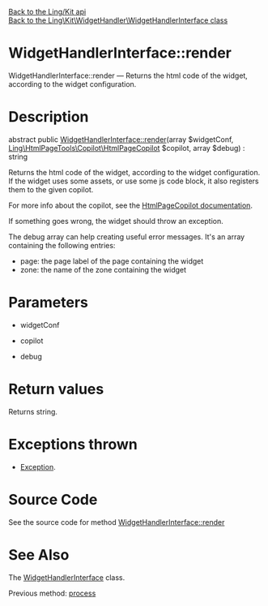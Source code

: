 [Back to the Ling/Kit api](https://github.com/lingtalfi/Kit/blob/master/doc/api/Ling/Kit.md)<br>
[Back to the Ling\Kit\WidgetHandler\WidgetHandlerInterface class](https://github.com/lingtalfi/Kit/blob/master/doc/api/Ling/Kit/WidgetHandler/WidgetHandlerInterface.md)


WidgetHandlerInterface::render
================



WidgetHandlerInterface::render — Returns the html code of the widget, according to the widget configuration.




Description
================


abstract public [WidgetHandlerInterface::render](https://github.com/lingtalfi/Kit/blob/master/doc/api/Ling/Kit/WidgetHandler/WidgetHandlerInterface/render.md)(array $widgetConf, [Ling\HtmlPageTools\Copilot\HtmlPageCopilot](https://github.com/lingtalfi/HtmlPageTools/blob/master/doc/api/Ling/HtmlPageTools/Copilot/HtmlPageCopilot.md) $copilot, array $debug) : string




Returns the html code of the widget, according to the widget configuration.
If the widget uses some assets, or use some js code block, it also registers them to the given copilot.

For more info about the copilot, see the [HtmlPageCopilot documentation](https://github.com/lingtalfi/HtmlPageTools/blob/master/doc/api/Ling/HtmlPageTools/Copilot/HtmlPageCopilot.md).

If something goes wrong, the widget should throw an exception.

The debug array can help creating useful error messages.
It's an array containing the following entries:

- page: the page label of the page containing the widget
- zone: the name of the zone containing the widget




Parameters
================


- widgetConf

    

- copilot

    

- debug

    


Return values
================

Returns string.


Exceptions thrown
================

- [Exception](http://php.net/manual/en/class.exception.php).&nbsp;







Source Code
===========
See the source code for method [WidgetHandlerInterface::render](https://github.com/lingtalfi/Kit/blob/master/WidgetHandler/WidgetHandlerInterface.php#L62-L62)


See Also
================

The [WidgetHandlerInterface](https://github.com/lingtalfi/Kit/blob/master/doc/api/Ling/Kit/WidgetHandler/WidgetHandlerInterface.md) class.

Previous method: [process](https://github.com/lingtalfi/Kit/blob/master/doc/api/Ling/Kit/WidgetHandler/WidgetHandlerInterface/process.md)<br>

